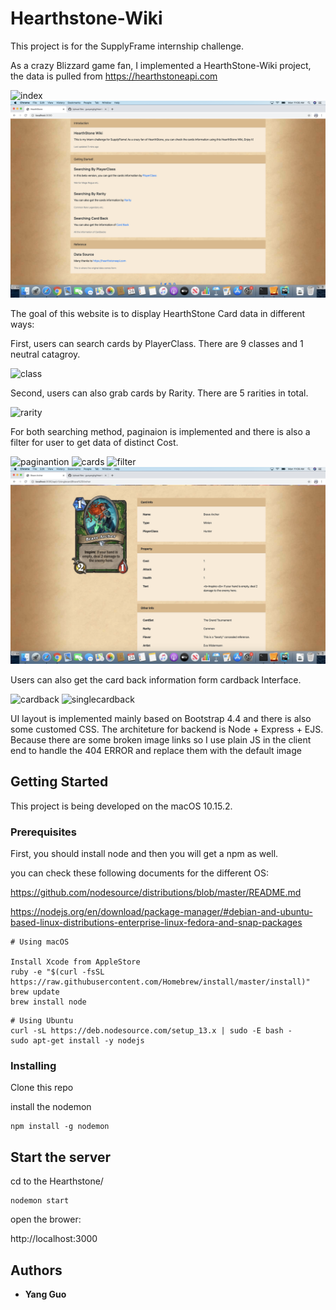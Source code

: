 # Hearthstone-Wiki

This project is for the SupplyFrame internship challenge. 

As a crazy Blizzard game fan, I implemented a HearthStone-Wiki project, the data is pulled from
https://hearthstoneapi.com

![index](screenshots/index.png)
![indexbottom](screenshots/indexbottom.png)

The goal of this website is to display HearthStone Card data in different ways:

First, users can search cards by PlayerClass. There are 9 classes and 1 neutral catagroy.

![class](screenshots/class.png)

Second, users can also grab cards by Rarity. There are 5 rarities in total.

![rarity](screenshots/rarity.png)

For both searching method, paginaion is implemented and there is also a filter for user to get data of distinct Cost.

![paginantion](screenshots/pagination.png)
![cards](screenshots/cards.png)
![filter](screenshots/filter.png)
![singlecard](screenshots/singlecard.png)

Users can also get the card back information form cardback Interface.

![cardback](screenshots/cardback.png)
![singlecardback](screenshots/singlecardback.png)

UI layout is implemented mainly based on Bootstrap 4.4 and there is also some customed CSS. The architeture for backend is Node + Express + EJS. Because there are some broken image links so I use plain JS in the client end to handle the 404 ERROR and replace them with the default image

## Getting Started

This project is being developed on the macOS 10.15.2. 

### Prerequisites

First, you should install node and then you will get a npm as well.

you can check these following documents for the different OS: 

https://github.com/nodesource/distributions/blob/master/README.md

https://nodejs.org/en/download/package-manager/#debian-and-ubuntu-based-linux-distributions-enterprise-linux-fedora-and-snap-packages

```
# Using macOS

Install Xcode from AppleStore
ruby -e "$(curl -fsSL https://raw.githubusercontent.com/Homebrew/install/master/install)"
brew update
brew install node
```

```
# Using Ubuntu
curl -sL https://deb.nodesource.com/setup_13.x | sudo -E bash -
sudo apt-get install -y nodejs
```

### Installing

Clone this repo 

install the nodemon 

```
npm install -g nodemon
```

## Start the server

cd to the Hearthstone/

```
nodemon start
```

open the brower: 

http://localhost:3000


## Authors

* **Yang Guo** 

